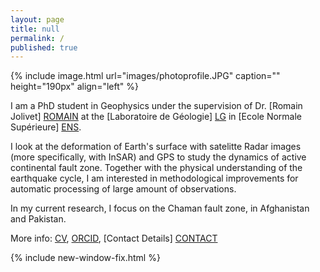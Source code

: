 ```yaml
---
layout: page
title: null
permalink: /
published: true
---
```


{% include image.html url="images/photoprofile.JPG" caption="" height="190px" align="left" %}


I am a PhD student in Geophysics under the supervision of Dr. [Romain Jolivet] [ROMAIN]
at the [Laboratoire de Géologie] [LG] in [Ecole Normale Supérieure] [ENS].

I look at the deformation of Earth's surface with satelitte Radar images (more specifically, with InSAR) and GPS 
to study the dynamics of active continental fault zone. Together with the physical understanding 
of the earthquake cycle, I am interested in methodological improvements for automatic processing of 
large amount of observations. 

In my current research, I focus on the Chaman fault zone, in Afghanistan and Pakistan. 


More info: [CV], [ORCID], [Contact Details] [CONTACT]

{% include new-window-fix.html %}

[CONTACT]: /contact/
[CV]: files/CV_Eng.pdf
[ROMAIN]: http://www.geologie.ens.fr/~jolivet/Welcome.html
[LG]: http://www.geologie.ens.fr
[ENS]: http://www.ens.fr
[ORCID]: https://orcid.org/0000-0002-0515-600X
